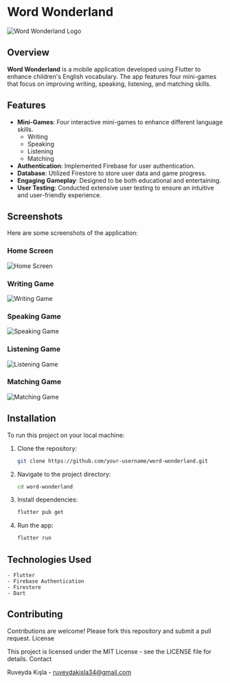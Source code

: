 # Word Wonderland

![Word Wonderland Logo](https://img.freepik.com/free-vector/flat-design-english-school-illustration_23-2149486193.jpg?size=626&ext=jpg)

## Overview

**Word Wonderland** is a mobile application developed using Flutter to enhance children's English vocabulary. The app features four mini-games that focus on improving writing, speaking, listening, and matching skills.

## Features

- **Mini-Games**: Four interactive mini-games to enhance different language skills.
  - Writing
  - Speaking
  - Listening
  - Matching
- **Authentication**: Implemented Firebase for user authentication.
- **Database**: Utilized Firestore to store user data and game progress.
- **Engaging Gameplay**: Designed to be both educational and entertaining.
- **User Testing**: Conducted extensive user testing to ensure an intuitive and user-friendly experience.

## Screenshots

Here are some screenshots of the application:

### Home Screen
![Home Screen](./assets/screenshots/Games.png)

### Writing Game
![Writing Game](./assets/screenshots/writing.png)

### Speaking Game
![Speaking Game](./assets/screenshots/speaking.png)

### Listening Game
![Listening Game](./assets/screenshots/listeningGame.png)

### Matching Game
![Matching Game](./assets/screenshots/matchingGame.png)

## Installation

To run this project on your local machine:

1. Clone the repository:
   ```sh
   git clone https://github.com/your-username/word-wonderland.git

2. Navigate to the project directory:
   ```sh
   cd word-wonderland

3. Install dependencies:
   ```sh
   flutter pub get

4. Run the app:
   ```sh
   flutter run

## Technologies Used
    - Flutter
    - Firebase Authentication
    - Firestore
    - Dart

## Contributing

Contributions are welcome! Please fork this repository and submit a pull request.
License

This project is licensed under the MIT License - see the LICENSE file for details.
Contact

Ruveyda Kışla - ruveydakisla34@gmail.com


